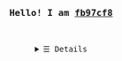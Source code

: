 <h3 align="center"><samp>Hello! I am <b><a rel="nofollow noopener noreferrer" target="_blank" href="https://www.youtube.com/watch?v=xvFZjo5PgG0">fb97cf8</a></b></samp></h3>
<p align="center"><br>
  <samp>
  </samp>
</p>
<details align="center">
   <summary> <samp>&#9776; Details</samp></summary>
   <p align="center">
     <br>
     hello everyone
      
<samp>
  <p align="center">
    ════ ⋆★⋆ ════<br>
    From fb97cf8
  </p>
</samp>
